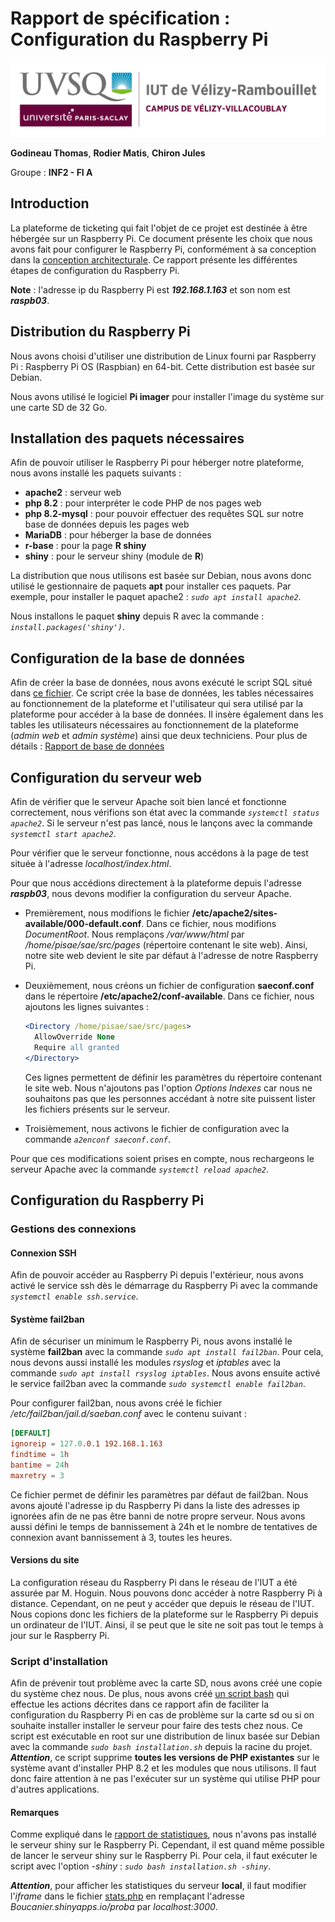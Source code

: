 # Rapport de spécification : Configuration du Raspberry Pi

![logo*uvsq](../annexes/logo_uvsq.png)

**Godineau Thomas**, **Rodier Matis**, **Chiron Jules**

Groupe : **INF2 - FI A**

## Introduction

La plateforme de ticketing qui fait l'objet de ce projet est destinée à être hébergée sur un Raspberry Pi. Ce document présente les choix que nous avons fait pour configurer le Raspberry Pi, conformément à sa conception dans la [conception architecturale](../Conception/conception_architecturale.md). Ce rapport présente les différentes étapes de configuration du Raspberry Pi.

**Note** : l'adresse ip du Raspberry Pi est ***192.168.1.163*** et son nom est ***raspb03***.

## Distribution du Raspberry Pi

Nous avons choisi d'utiliser une distribution de Linux fourni par Raspberry Pi : Raspberry Pi OS (Raspbian) en 64-bit. Cette distribution est basée sur Debian.

Nous avons utilisé le logiciel **Pi imager** pour installer l'image du système sur une carte SD de 32 Go.

## Installation des paquets nécessaires

Afin de pouvoir utiliser le Raspberry Pi pour héberger notre plateforme, nous avons installé les paquets suivants :

- **apache2** : serveur web
- **php 8.2** : pour interpréter le code PHP de nos pages web
- **php 8.2-mysql** : pour pouvoir effectuer des requêtes SQL sur notre base de données depuis les pages web
- **MariaDB** : pour héberger la base de données
- **r-base** : pour la page **R shiny**
- **shiny** : pour le serveur shiny (module de **R**)

La distribution que nous utilisons est basée sur Debian, nous avons donc utilisé le gestionnaire de paquets **apt** pour installer ces paquets. Par exemple, pour installer le paquet apache2 : *`sudo apt install apache2`*.

Nous installons le paquet **shiny** depuis R avec la commande : *`install.packages('shiny')`*.

## Configuration de la base de données

Afin de créer la base de données, nous avons exécuté le script SQL situé dans [ce fichier](../../src/db/creation_mariadb.sql). Ce script crée la base de données, les tables nécessaires au fonctionnement de la plateforme et l'utilisateur qui sera utilisé par la plateforme pour accéder à la base de données. Il insère également dans les tables les utilisateurs nécessaires au fonctionnement de la plateforme (*admin web* et *admin système*) ainsi que deux techniciens. Pour plus de détails : [Rapport de base de données](base_de_donnees.md)

## Configuration du serveur web

Afin de vérifier que le serveur Apache soit bien lancé et fonctionne correctement, nous vérifions son état avec la commande *`systemctl status apache2`*. Si le serveur n'est pas lancé, nous le lançons avec la commande *`systemctl start apache2`*.

Pour vérifier que le serveur fonctionne, nous accédons à la page de test située à l'adresse *localhost/index.html*.

Pour que nous accédions directement à la plateforme depuis l'adresse ***raspb03***, nous devons modifier la configuration du serveur Apache.

- Premièrement, nous modifions le fichier **/etc/apache2/sites-available/000-default.conf**. Dans ce fichier, nous modifions *DocumentRoot*. Nous remplaçons */var/www/html* par */home/pisae/sae/src/pages* (répertoire contenant le site web). Ainsi, notre site web devient le site par défaut à l'adresse de notre Raspberry Pi.

- Deuxièmement, nous créons un fichier de configuration **saeconf.conf** dans le répertoire **/etc/apache2/conf-available**. Dans ce fichier, nous ajoutons les lignes suivantes :

  ```apache
  <Directory /home/pisae/sae/src/pages>
    AllowOverride None
    Require all granted
  </Directory>
  ```

  Ces lignes permettent de définir les paramètres du répertoire contenant le site web. Nous n'ajoutons pas l'option *Options Indexes* car nous ne souhaitons pas que les personnes accédant à notre site puissent lister les fichiers présents sur le serveur.

- Troisièmement, nous activons le fichier de configuration avec la commande *`a2enconf saeconf.conf`*.

Pour que ces modifications soient prises en compte, nous rechargeons le serveur Apache avec la commande *`systemctl reload apache2`*.

## Configuration du Raspberry Pi

### Gestions des connexions

#### Connexion SSH

Afin de pouvoir accéder au Raspberry Pi depuis l'extérieur, nous avons activé le service ssh dès le démarrage du Raspberry Pi avec la commande *`systemctl enable ssh.service`*.

#### Système fail2ban

Afin de sécuriser un minimum le Raspberry Pi, nous avons installé le système **fail2ban** avec la commande *`sudo apt install fail2ban`*. Pour cela, nous devons aussi installé les modules *rsyslog* et *iptables* avec la commande *`sudo apt install rsyslog iptables`*. Nous avons ensuite activé le service fail2ban avec la commande *`sudo systemctl enable fail2ban`*.

Pour configurer fail2ban, nous avons créé le fichier */etc/fail2ban/jail.d/saeban.conf* avec le contenu suivant :

```conf
[DEFAULT]
ignoreip = 127.0.0.1 192.168.1.163
findtime = 1h
bantime = 24h
maxretry = 3
```

Ce fichier permet de définir les paramètres par défaut de fail2ban. Nous avons ajouté l'adresse ip du Raspberry Pi dans la liste des adresses ip ignorées afin de ne pas être banni de notre propre serveur. Nous avons aussi défini le temps de bannissement à 24h et le nombre de tentatives de connexion avant bannissement à 3, toutes les heures.

#### Versions du site

La configuration réseau du Raspberry Pi dans le réseau de l'IUT a été assurée par M. Hoguin. Nous pouvons donc accéder à notre Raspberry Pi à distance. Cependant, on ne peut y accéder que depuis le réseau de l'IUT. Nous copions donc les fichiers de la plateforme sur le Raspberry Pi depuis un ordinateur de l'IUT. Ainsi, il se peut que le site ne soit pas tout le temps à jour sur le Raspberry Pi.

### Script d'installation

Afin de prévenir tout problème avec la carte SD, nous avons créé une copie du système chez nous. De plus, nous avons créé [un script bash](../../installation.sh) qui effectue les actions décrites dans ce rapport afin de faciliter la configuration du Raspberry Pi en cas de problème sur la carte sd ou si on souhaite installer installer le serveur pour faire des tests chez nous. Ce script est exécutable en root sur une distribution de linux basée sur Debian avec la commande *`sudo bash installation.sh`* depuis la racine du projet. ***Attention***, ce script supprime **toutes les versions de PHP existantes** sur le système avant d'installer PHP 8.2 et les modules que nous utilisons. Il faut donc faire attention à ne pas l'exécuter sur un système qui utilise PHP pour d'autres applications.

#### Remarques

Comme expliqué dans le [rapport de statistiques](statistiques.md), nous n'avons pas installé le serveur shiny sur le Raspberry Pi.
Cependant, il est quand même possible de lancer le serveur shiny sur le Raspberry Pi. Pour cela, il faut exécuter le script avec l'option *-shiny* : *`sudo bash installation.sh -shiny`*.

***Attention***, pour afficher les statistiques du serveur **local**, il faut modifier l'*iframe* dans le fichier [stats.php](../../src/pages/stats.php) en remplaçant l'adresse *Boucanier.shinyapps.io/proba* par *localhost:3000*.
